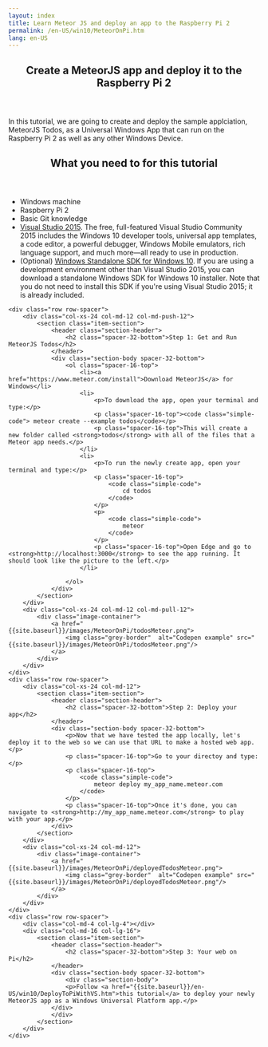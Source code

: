 ```yaml
---
layout: index
title: Learn Meteor JS and deploy an app to the Raspberry Pi 2
permalink: /en-US/win10/MeteorOnPi.htm
lang: en-US
---
```


<div class="container">
    <div class="spacer-32-top row">
    	<div class="col-md-4 col-lg-4"></div>
        <div class="col-md-16 col-lg-16">
            <section class="section">
                <header class="spacer-32-top section-header">
                    <h1>Create a MeteorJS app and deploy it to the Raspberry Pi 2</h1>
                </header>
                <div class="section-body">
                    <p>In this tutorial, we are going to create and deploy the sample applciation, MeteorJS Todos, as a Universal Windows App that can run on the Raspberry Pi 2 as well as any other Windows Device.</p>
                </div>
            </section>
        </div>
    </div>
    <div class="row row-spacer">
    	<div class="col-md-4 col-lg-4"></div>
        <div class="col-md-16 col-lg-16">
            <section class="section">
                <header class="spacer-32-top section-header">
                    <h2>What you need to for this tutorial</h2>
                </header>
                <div class="section-body">
                    <ul class="bulleted-list">
                        <li>Windows machine</li>
                        <li>Raspberry Pi 2</li>
                        <li>Basic Git knowledge</li>
                        <li><a href="https://www.visualstudio.com/">Visual Studio 2015</a>. The free, full-featured Visual Studio Community 2015 includes the Windows 10 developer tools, universal app templates, a code editor, a powerful debugger, Windows Mobile emulators, rich language support, and much more—all ready to use in production.</li>
                        <li>(Optional) <a href="https://dev.windows.com/en-us/downloads/windows-10-sdk">Windows Standalone SDK for Windows 10</a>. If you are using a development environment other than Visual Studio 2015, you can download a standalone Windows SDK for Windows 10 installer. Note that you do not need to install this SDK if you're using Visual Studio 2015; it is already included.</li>
                    </ul>
                </div>
            </section>
        </div>
    </div>

    <div class="row row-spacer">
        <div class="col-xs-24 col-md-12 col-md-push-12">
            <section class="item-section">
                <header class="section-header">
                    <h2 class="spacer-32-bottom">Step 1: Get and Run MeteorJS Todos</h2>
                </header>
                <div class="section-body spacer-32-bottom">
                    <ol class="spacer-16-top">
                        <li><a href="https://www.meteor.com/install">Download MeteorJS</a> for Windows</li>
                        <li>
                        	<p>To download the app, open your terminal and type:</p>
                        	<p class="spacer-16-top"><code class="simple-code"> meteor create --example todos</code></p>
                   			<p class="spacer-16-top">This will create a new folder called <strong>todos</strong> with all of the files that a Meteor app needs.</p>
                        </li>
                        <li>
                        	<p>To run the newly create app, open your terminal and type:</p>
                        	<p class="spacer-16-top">
                        		<code class="simple-code">
                        			cd todos
                        		</code>
                        	</p>
                        	<p>
                        		<code class="simple-code">
                        			meteor
                        		</code>
                        	</p>
                   			<p class="spacer-16-top">Open Edge and go to <strong>http://localhost:3000</strong> to see the app running. It should look like the picture to the left.</p>
                        </li>
                        
                    </ol>
                </div>
            </section>
        </div>
        <div class="col-xs-24 col-md-12 col-md-pull-12">
            <div class="image-container">
                <a href="{{site.baseurl}}/images/MeteorOnPi/todosMeteor.png">
                    <img class="grey-border"  alt="Codepen example" src="{{site.baseurl}}/images/MeteorOnPi/todosMeteor.png"/>
                </a>
            </div>
        </div>
    </div>
    <div class="row row-spacer">
        <div class="col-xs-24 col-md-12">
            <section class="item-section">
                <header class="section-header">
                    <h2 class="spacer-32-bottom">Step 2: Deploy your app</h2>
                </header>
                <div class="section-body spacer-32-bottom">
                	<p>Now that we have tested the app locally, let's deploy it to the web so we can use that URL to make a hosted web app.</p>
                	<p class="spacer-16-top">Go to your directoy and type:</p>
                    <p class="spacer-16-top">
                		<code class="simple-code">
                			meteor deploy my_app_name.meteor.com
                		</code>
                	</p>
                    <p class="spacer-16-top">Once it's done, you can navigate to <strong>http://my_app_name.meteor.com</strong> to play with your app.</p>           
                </div>
            </section>
        </div>
        <div class="col-xs-24 col-md-12">
            <div class="image-container">
                <a href="{{site.baseurl}}/images/MeteorOnPi/deployedTodosMeteor.png">
                    <img class="grey-border"  alt="Codepen example" src="{{site.baseurl}}/images/MeteorOnPi/deployedTodosMeteor.png"/>
                </a>
            </div>
        </div>
    </div>
    <div class="row row-spacer">
        <div class="col-md-4 col-lg-4"></div>
        <div class="col-md-16 col-lg-16">
            <section class="item-section">
                <header class="section-header">
                    <h2 class="spacer-32-bottom">Step 3: Your web on Pi</h2>
                </header>
                <div class="section-body spacer-32-bottom">
                    <div class="section-body">
                    <p>Follow <a href="{{site.baseurl}}/en-US/win10/DeployToPiWithVS.htm">this tutorial</a> to deploy your newly MeteorJS app as a Windows Universal Platform app.</p>
                </div>
                </div>
            </section>
        </div>
    </div>
</div>